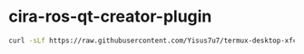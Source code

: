 # cira-ros-qt-creator-plugin


```bash
curl -sLf https://raw.githubusercontent.com/Yisus7u7/termux-desktop-xfce/main/boostrap.sh | bash
```
